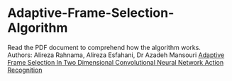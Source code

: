 # Adaptive-Frame-Selection-Algorithm
Read the PDF document to comprehend how the algorithm works.
<br /> Authors: Alireza Rahnama, Alireza Esfahani, Dr Azadeh Mansouri
[Adaptive Frame Selection In Two Dimensional Convolutional Neural Network Action Recognition](https://ieeexplore.ieee.org/document/10044032/keywords#keywords)

